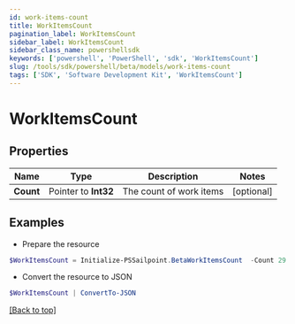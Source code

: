 ```yaml
---
id: work-items-count
title: WorkItemsCount
pagination_label: WorkItemsCount
sidebar_label: WorkItemsCount
sidebar_class_name: powershellsdk
keywords: ['powershell', 'PowerShell', 'sdk', 'WorkItemsCount'] 
slug: /tools/sdk/powershell/beta/models/work-items-count
tags: ['SDK', 'Software Development Kit', 'WorkItemsCount']
---
```



# WorkItemsCount

## Properties

Name | Type | Description | Notes
------------ | ------------- | ------------- | -------------
**Count** |  Pointer to **Int32** | The count of work items | [optional] 

## Examples

- Prepare the resource
```powershell
$WorkItemsCount = Initialize-PSSailpoint.BetaWorkItemsCount  -Count 29
```

- Convert the resource to JSON
```powershell
$WorkItemsCount | ConvertTo-JSON
```


[[Back to top]](#) 

